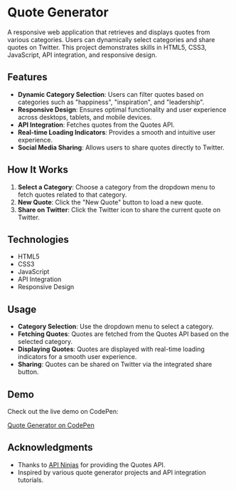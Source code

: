 # Quote Generator

A responsive web application that retrieves and displays quotes from various categories. Users can dynamically select categories and share quotes on Twitter. This project demonstrates skills in HTML5, CSS3, JavaScript, API integration, and responsive design.

## Features

- **Dynamic Category Selection**: Users can filter quotes based on categories such as "happiness", "inspiration", and "leadership".
- **Responsive Design**: Ensures optimal functionality and user experience across desktops, tablets, and mobile devices.
- **API Integration**: Fetches quotes from the Quotes API.
- **Real-time Loading Indicators**: Provides a smooth and intuitive user experience.
- **Social Media Sharing**: Allows users to share quotes directly to Twitter.

## How It Works

1. **Select a Category**: Choose a category from the dropdown menu to fetch quotes related to that category.
2. **New Quote**: Click the "New Quote" button to load a new quote.
3. **Share on Twitter**: Click the Twitter icon to share the current quote on Twitter.

## Technologies

- HTML5
- CSS3
- JavaScript
- API Integration
- Responsive Design

## Usage

- **Category Selection**: Use the dropdown menu to select a category.
- **Fetching Quotes**: Quotes are fetched from the Quotes API based on the selected category.
- **Displaying Quotes**: Quotes are displayed with real-time loading indicators for a smooth user experience.
- **Sharing**: Quotes can be shared on Twitter via the integrated share button.

## Demo

Check out the live demo on CodePen:

[Quote Generator on CodePen](<https://codepen.io/Subeom-Kang/full/OJYXGqJ>)

## Acknowledgments

- Thanks to [API Ninjas](https://api-ninjas.com) for providing the Quotes API.
- Inspired by various quote generator projects and API integration tutorials.
